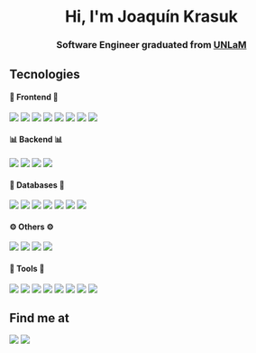 <h1 align="center">Hi, I'm Joaquín Krasuk</h1>
<h3 align="center"><b>Software Engineer</b> graduated from <a href="https://www.unlam.edu.ar/" target="_blank">UNLaM</a></h3>

## Tecnologies
#### 🎨 Frontend 🎨
[![](https://img.shields.io/badge/React-20232A?style=for-the-badge&logo=react&logoColor=61DAFB)](#)
[![](https://img.shields.io/badge/redux-%23593d88.svg?style=for-the-badge&logo=redux&logoColor=white)](#)
[![](https://img.shields.io/badge/React_Router-CA4245?style=for-the-badge&logo=react-router&logoColor=white)](#)
[![](https://img.shields.io/badge/chart.js-F5788D.svg?style=for-the-badge&logo=chart.js&logoColor=white)](#)
[![](https://img.shields.io/badge/MUI-%230081CB.svg?style=for-the-badge&logo=material-ui&logoColor=white)](#)
[![](https://img.shields.io/badge/styled--components-DB7093?style=for-the-badge&logo=styled-components&logoColor=white)](#)
[![](https://img.shields.io/badge/tailwindcss-%2338B2AC.svg?style=for-the-badge&logo=tailwind-css&logoColor=white)](#)
[![](https://img.shields.io/badge/Sass-CC6699?style=for-the-badge&logo=sass&logoColor=white)](#)

#### 📊 Backend 📊
[![](https://img.shields.io/badge/Node.js-339933?style=for-the-badge&logo=nodedotjs&logoColor=white)](#)
[![](https://img.shields.io/badge/JWT-black?style=for-the-badge&logo=JSON%20web%20tokens)](#)
[![](https://img.shields.io/badge/express.js-%23404d59.svg?style=for-the-badge&logo=express&logoColor=%2361DAFB)](#)
[![](https://img.shields.io/badge/Socket.io-010101?&style=for-the-badge&logo=Socket.io&logoColor=white)](#)

#### 💾 Databases 💾
[![](https://img.shields.io/badge/MariaDB-003545?style=for-the-badge&logo=mariadb&logoColor=white)](#)
[![](https://img.shields.io/badge/MySQL-005C84?style=for-the-badge&logo=mysql&logoColor=white)](#)
[![](https://img.shields.io/badge/MongoDB-4EA94B?style=for-the-badge&logo=mongodb&logoColor=white)](#)
[![](https://img.shields.io/badge/postgres-%23316192.svg?style=for-the-badge&logo=postgresql&logoColor=white)](#)
[![](https://img.shields.io/badge/Microsoft%20SQL%20Sever-CC2927?style=for-the-badge&logo=microsoft%20sql%20server&logoColor=white)](#)
[![](https://img.shields.io/badge/redis-%23DD0031.svg?style=for-the-badge&logo=redis&logoColor=white)](#)
[![](https://img.shields.io/badge/sqlite-%2307405e.svg?style=for-the-badge&logo=sqlite&logoColor=white)](#)

#### ⚙ Others ⚙
[![](https://img.shields.io/badge/Java-ED8B00?style=for-the-badge&logo=java&logoColor=white)](#)
[![](https://img.shields.io/badge/kotlin-%230095D5.svg?style=for-the-badge&logo=kotlin&logoColor=white)](#)
[![](https://img.shields.io/badge/php-%23777BB4.svg?style=for-the-badge&logo=php&logoColor=white)](#)
[![](https://img.shields.io/badge/typescript-%23007ACC.svg?style=for-the-badge&logo=typescript&logoColor=white)](#)

#### 🔧 Tools 🔧
[![](https://img.shields.io/badge/GIT-F05032?style=for-the-badge&logo=git&logoColor=white)](#)
[![](https://img.shields.io/badge/figma-%23F24E1E.svg?style=for-the-badge&logo=figma&logoColor=white)](#)
[![](https://img.shields.io/badge/docker-%230db7ed.svg?style=for-the-badge&logo=docker&logoColor=white)](#)
[![](https://img.shields.io/badge/jira-%230A0FFF.svg?style=for-the-badge&logo=jira&logoColor=white)](#)
[![](https://img.shields.io/badge/Postman-FF6C37?style=for-the-badge&logo=postman&logoColor=white)](#)
[![](https://img.shields.io/badge/Trello-%23026AA7.svg?style=for-the-badge&logo=Trello&logoColor=white)](#)
[![](https://img.shields.io/badge/-Swagger-%23Clojure?style=for-the-badge&logo=swagger&logoColor=white)](#)
[![](https://img.shields.io/badge/-jest-%23C21325?style=for-the-badge&logo=jest&logoColor=white)](#)

## Find me at
<a href="https://www.linkedin.com/in/joaquin-krasuk" target="_blank"><img src="https://img.shields.io/badge/LinkedIn-0077B5?style=for-the-badge&logo=linkedin&logoColor=white"></img></a>
[![](https://img.shields.io/badge/Microsoft_Outlook-0078D4?style=for-the-badge&logo=microsoft-outlook&logoColor=white)](mailto:jkrasuk@outlook.com)

